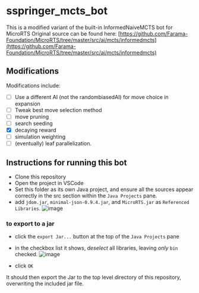 # sspringer_mcts_bot
This is a modified variant of the built-in InformedNaiveMCTS bot for MicroRTS
Original source can be found here: [https://github.com/Farama-Foundation/MicroRTS/tree/master/src/ai/mcts/informedmcts](https://github.com/Farama-Foundation/MicroRTS/tree/master/src/ai/mcts/informedmcts)

## Modifications
Modifications include:
- [ ] Use a different AI (not the randombiasedAI) for move choice in expansion
- [ ] Tweak best move selection method
- [ ] move pruning
- [ ] search seeding
- [x] decaying reward
- [ ] simulation weighting
- [ ] (eventually) leaf parallelization.

## Instructions for running this bot
- Clone this repository
- Open the project in VSCode
- Set this folder as its own Java project, and ensure all the sources appear correctly in the src section within the `Java Projects` pane.
- add `jdom.jar`, `minimal-json-0.9.4.jar`, and `MicroRTS.jar` as `Referenced Libraries`.
![image](https://github.com/SilasSpringer/sspringer_mcts_bot/assets/54564568/aa22ff7f-925d-47ab-989d-c1ea24fbbfb8)


### to export to a jar
- click the `export Jar...` button at the top of the `Java Projects` pane
- in the checkbox list it shows, _deselect_ all libraries, leaving _only_ `bin` checked.
![image](https://github.com/SilasSpringer/sspringer_mcts_bot/assets/54564568/2ec70781-2869-4647-a6ce-153d463178e1)

- click `OK`

It should then export the Jar to the top level directory of this repository, overwriting the included jar file.
